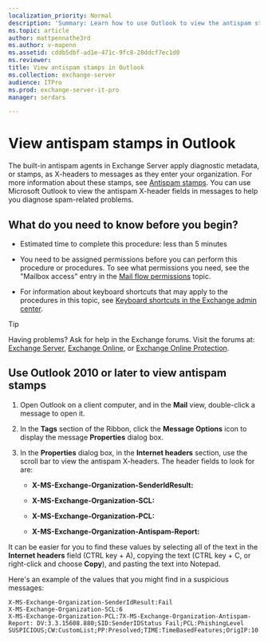 ```yaml
---
localization_priority: Normal
description: 'Summary: Learn how to use Outlook to view the antispam stamps that Exchange Server 2016 and Exchange Server 2019 applied to an email message.'
ms.topic: article
author: mattpennathe3rd
ms.author: v-mapenn
ms.assetid: cddb5dbf-ad1e-471c-9fc8-28ddcf7ec1d0
ms.reviewer: 
title: View antispam stamps in Outlook
ms.collection: exchange-server
audience: ITPro
ms.prod: exchange-server-it-pro
manager: serdars

---
```


# View antispam stamps in Outlook

The built-in antispam agents in Exchange Server apply diagnostic metadata, or stamps, as X-headers to messages as they enter your organization. For more information about these stamps, see [Antispam stamps](antispam-stamps.md). You can use Microsoft Outlook to view the antispam X-header fields in messages to help you diagnose spam-related problems.

## What do you need to know before you begin?

- Estimated time to complete this procedure: less than 5 minutes

- You need to be assigned permissions before you can perform this procedure or procedures. To see what permissions you need, see the "Mailbox access" entry in the [Mail flow permissions](../../permissions/feature-permissions/mail-flow-permissions.md) topic.

- For information about keyboard shortcuts that may apply to the procedures in this topic, see [Keyboard shortcuts in the Exchange admin center](../../about-documentation/exchange-admin-center-keyboard-shortcuts.md).

> [!TIP]
> Having problems? Ask for help in the Exchange forums. Visit the forums at: [Exchange Server](https://go.microsoft.com/fwlink/p/?linkId=60612), [Exchange Online](https://go.microsoft.com/fwlink/p/?linkId=267542), or [Exchange Online Protection](https://go.microsoft.com/fwlink/p/?linkId=285351).

## Use Outlook 2010 or later to view antispam stamps

1. Open Outlook on a client computer, and in the **Mail** view, double-click a message to open it.

2. In the **Tags** section of the Ribbon, click the **Message Options** icon to display the message **Properties** dialog box.

3. In the **Properties** dialog box, in the **Internet headers** section, use the scroll bar to view the antispam X-headers. The header fields to look for are:

   - **X-MS-Exchange-Organization-SenderIdResult:**

   - **X-MS-Exchange-Organization-SCL:**

   - **X-MS-Exchange-Organization-PCL:**

   - **X-MS-Exchange-Organization-Antispam-Report:**

It can be easier for you to find these values by selecting all of the text in the **Internet headers** field (CTRL key + A), copying the text (CTRL key + C, or right-click and choose **Copy**), and pasting the text into Notepad.

Here's an example of the values that you might find in a suspicious messages:

```
X-MS-Exchange-Organization-SenderIdResult:Fail
X-MS-Exchange-Organization-SCL:6
X-MS-Exchange-Organization-PCL:7X-MS-Exchange-Organization-Antispam-Report: DV:3.3.15608.880;SID:SenderIDStatus Fail;PCL:PhishingLevel SUSPICIOUS;CW:CustomList;PP:Presolved;TIME:TimeBasedFeatures;OrigIP:10.1.1.1
```
